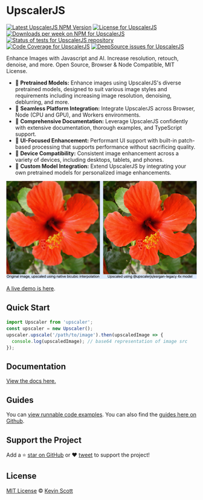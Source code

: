 # UpscalerJS

<a href="https://www.npmjs.com/package/upscaler"><img alt="Latest UpscalerJS NPM Version" src="https://badge.fury.io/js/upscaler.svg" /></a>
<a href="https://github.com/thekevinscott/UpscalerJS/blob/master/LICENSE"><img alt="License for UpscalerJS" src="https://img.shields.io/npm/l/upscaler" /></a>
<a href="https://www.npmjs.com/package/upscaler"><img alt="Downloads per week on NPM for UpscalerJS" src="https://img.shields.io/npm/dw/upscaler" /></a>
<a href="https://github.com/thekevinscott/UpscalerJS/actions/workflows/tests.yml"><img src="https://github.com/thekevinscott/UpscalerJS/actions/workflows/tests.yml/badge.svg" alt="Status of tests for UpscalerJS repository" /></a>
<a href="https://codecov.io/gh/thekevinscott/upscalerjs"><img alt="Code Coverage for UpscalerJS" src="https://img.shields.io/codecov/c/github/thekevinscott/upscalerjs" /></a>
<a href="https://deepsource.io/gh/thekevinscott/UpscalerJS/?ref=repository-badge"><img alt="DeepSource issues for UpscalerJS" src="https://deepsource.io/gh/thekevinscott/UpscalerJS.svg/?label=active+issues&show_trend=true" /></a>

Enhance Images with Javascript and AI. Increase resolution, retouch, denoise, and more. Open Source, Browser & Node Compatible, MIT License.

- 🎁 **Pretrained Models:** Enhance images using UpscalerJS's diverse pretrained models, designed to suit various image styles and requirements including increasing image resolution, denoising, deblurring, and more.
- 🔌 **Seamless Platform Integration:** Integrate UpscalerJS across Browser, Node (CPU and GPU), and Workers environments.
- 📘 **Comprehensive Documentation:** Leverage UpscalerJS confidently with extensive documentation, thorough examples, and TypeScript support.
- 🚀 **UI-Focused Enhancement:** Performant UI support with built-in patch-based processing that supports performance without sacrificing quality.
- 📱 **Device Compatibility:** Consistent image enhancement across a variety of devices, including desktops, tablets, and phones.
- 🧩 **Custom Model Integration:** Extend UpscalerJS by integrating your own pretrained models for personalized image enhancements.

![Demo](docs/assets/assets/demo.png)

[A live demo is here](https://upscalerjs.com/demo).


## Quick Start

```javascript
import Upscaler from 'upscaler';
const upscaler = new Upscaler();
upscaler.upscale('/path/to/image').then(upscaledImage => {
  console.log(upscaledImage); // base64 representation of image src
});
```

## Documentation

[View the docs here.](https://upscalerjs.com)


## Guides

You can [view runnable code examples](https://upscalerjs.com/documentation/guides/). You can also find the [guides here on Github](https://github.com/thekevinscott/UpscalerJS/tree/main/examples).


## Support the Project

Add a ⭐️ [star on GitHub](https://github.com/thekevinscott/UpscalerJS) or ❤️ [tweet](https://twitter.com/intent/tweet?url=https%3A%2F%2Fgithub.com%2Fthekevinscott%2Fupscaler&via=thekevinscott&hashtags=javascript,image-enhancement,tensorflow.js,super-resolution) to support the project!

## License

[MIT License](https://oss.ninja/mit/developit/) © [Kevin Scott](https://thekevinscott.com)


